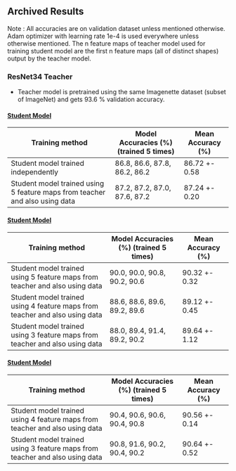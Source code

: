 ## Archived Results

Note : All accuracies are on validation dataset unless mentioned otherwise. Adam optimizer with learning rate 1e-4 is used everywhere unless otherwise mentioned. The n feature maps of teacher model used for training student model are the first n feature maps (all of distinct shapes) output by the teacher model.

### ResNet34 Teacher
- Teacher model is pretrained using the same Imagenette dataset (subset of ImageNet) and gets 93.6 % validation accuracy.

#### [Student Model](https://github.com/akshaykvnit/knowledge_distillation/blob/master/archive/models/5fm.py)
| Training method | Model Accuracies (%) (trained 5 times) | Mean Accuracy (%) |
| --------------|------------------------------------| ------------- |
| Student model trained independently | 86.8, 86.6, 87.8, 86.2, 86.2 | 86.72 +- 0.58
| Student model trained using 5 feature maps from teacher and also using data | 87.2, 87.2, 87.0, 87.6, 87.2 | 87.24 +- 0.20|

#### [Student Model](https://github.com/akshaykvnit/knowledge_distillation/blob/master/code/models/medium_model.py)
| Training method | Model Accuracies (%) (trained 5 times) | Mean Accuracy (%) |
| --------------|------------------------------------| ------------- |
| Student model trained using 5 feature maps from teacher and also using data | 90.0, 90.0, 90.8, 90.2, 90.6 | 90.32 +- 0.32 |
| Student model trained using 4 feature maps from teacher and also using data | 88.6, 88.6, 89.6, 89.2, 89.6 | 89.12 +- 0.45 |
| Student model trained using 3 feature maps from teacher and also using data | 88.0, 89.4, 91.4, 89.2, 90.2 | 89.64 +- 1.12 |

#### [Student Model](https://github.com/akshaykvnit/knowledge_distillation/blob/master/code/models/small_model.py)
| Training method | Model Accuracies (%) (trained 5 times) | Mean Accuracy (%) |
| --------------|------------------------------------| ------------- |
| Student model trained using 4 feature maps from teacher and also using data | 90.4, 90.6, 90.6, 90.4, 90.8 | 90.56 +- 0.14 |
| Student model trained using 3 feature maps from teacher and also using data | 90.8, 91.6, 90.2, 90.4, 90.2 | 90.64 +- 0.52 |

